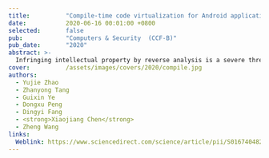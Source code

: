 ```yaml
---
title:          "Compile-time code virtualization for Android applications"
date:           2020-06-16 00:01:00 +0800
selected:       false
pub:            "Computers & Security  (CCF-B)"
pub_date:       "2020"
abstract: >-
  Infringing intellectual property by reverse analysis is a severe threat to Android applications. By replacing the program instructions with virtual instructions that an adversary is unfamiliar with, code obfuscation based on virtualization is a promising way of protecting Android applications against reverse engineering. However, the current code virtualization approaches for Android only target at the DEX bytecode level. The DEX file with the open file format and more semantic information makes the decode-dispatch pattern easier to expose, which has been identified as a severe vulnerability of security and can be exploited by various attacks. Further, decode-dispatch interpretation frequently uses indirect branches in this structure to introduce extra overhead. This paper presents a novel approach to transfer code virtualization from DEX level to native level, which possesses strong security strength and good stealth, with only modest cost. Our approach contains two components: pre-compilation and compile-time virtualization. Pre-compilation is designed for performance improvement by identifying and decompiling the critical functions which consume a significant fraction of execution time. Compile-time virtualization builds upon the widely used LLVM compiler framework. It automatically translates the DEX bytecode into the common LLVM intermediate representations where a unified code virtualization pass can be applied for DEX code. We have implemented a working prototype Dex2VM of our technique and applied it to eight representative Android applications. Our experimental results show that the proposed approach can effectively protect the target code against a state-of-the-art code reverse engineering tool that is specifically designed for code virtualization, and it achieves good stealth with only modest cost. 
cover:          /assets/images/covers/2020/compile.jpg
authors:
  - Yujie Zhao
  - Zhanyong Tang
  - Guixin Ye
  - Dongxu Peng
  - Dingyi Fang
  - <strong>Xiaojiang Chen</strong>
  - Zheng Wang
links:
  Weblink: https://www.sciencedirect.com/science/article/pii/S0167404820300936#fig0001
---
```

